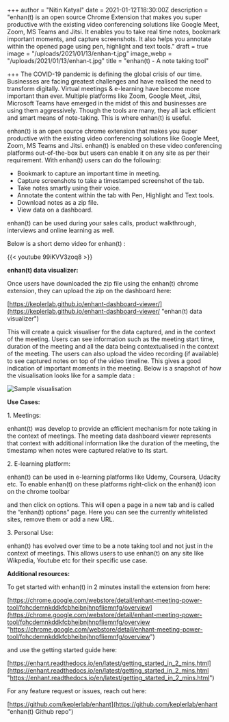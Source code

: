 +++
author = "Nitin Katyal"
date = 2021-01-12T18:30:00Z
description = "enhan(t) is an open source Chrome Extension that makes you super productive with the existing video conferencing solutions like Google Meet, Zoom, MS Teams and Jitsi. It enables you to take real time notes, bookmark important moments, and capture screenshots. It also helps you annotate within the opened page using pen, highlight and text tools."
draft = true
image = "/uploads/2021/01/13/enhan-t.jpg"
image_webp = "/uploads/2021/01/13/enhan-t.jpg"
title = "enhan(t) - A note taking tool"

+++
The COVID-19 pandemic is defining the global crisis of our time. Businesses are facing greatest challenges and have realised the need to transform digitally. Virtual meetings & e-learning have become more important than ever. Multiple platforms like Zoom, Google Meet, Jitsi, Microsoft Teams have emerged in the midst of this and businesses are using them aggressively. Though the tools are many, they all lack efficient and smart means of note-taking. This is where enhan(t) is useful.

enhan(t) is an open source chrome extension that makes you super productive with the existing video conferencing solutions like Google Meet, Zoom, MS Teams and Jitsi. enhan(t) is enabled on these video conferencing platforms out-of-the-box but users can enable it on any site as per their requirement. With enhan(t) users can do the following:

* Bookmark to capture an important time in meeting.
* Capture screenshots to take a timestamped screenshot of the tab.
* Take notes smartly using their voice.
* Annotate the content within the tab with Pen, Highlight and Text tools.
* Download notes as a zip file.
* View data on a dashboard.

enhan(t) can be used during your sales calls, product walkthrough, interviews and online learning as well.

Below is a short demo video for enhan(t) :

{{< youtube 99iKVV3zoq8 >}}

**enhan(t) data visualizer:**

Once users have downloaded the zip file using the enhan(t) chrome extension, they can upload the zip on the dashboard here:

[https://keplerlab.github.io/enhant-dashboard-viewer/](https://keplerlab.github.io/enhant-dashboard-viewer/ "enhan(t) data visualizer")

This will create a quick visualiser for the data captured, and in the context of the meeting. Users can see information such as the meeting start time, duration of the meeting and all the data being contextualised in the context of the meeting. The users can also upload the video recording (if available) to see captured notes on top of the video timeline. This gives a good indication of important moments in the meeting. Below is a snapshot of how the visualisation looks like for a sample data :

![Sample visualisation](/uploads/2021/01/13/sample.png "enhan(t) data visualiser")

**Use Cases:**

1\. Meetings:

enhant(t) was develop to provide an efficient mechanism for note taking in the context of meetings. The meeting data dashboard viewer represents that context with additional information like the duration of the meeting, the timestamp when notes were captured relative to its start.

2\. E-learning platform:

enhan(t) can be used in e-learning platforms like Udemy, Coursera, Udacity etc. To enable enhan(t) on these platforms right-click on the enhan(t) icon on the chrome toolbar

and then click on options. This will open a page in a new tab and is called the “enhan(t) options” page. Here you can see the currently whitelisted sites, remove them or add a new URL.

3\. Personal Use:

enhan(t) has evolved over time to be a note taking tool and not just in the context of meetings. This allows users to use enhan(t) on any site like Wikpedia, Youtube etc for their specific use case.

**Additional resources:**

To get started with enhan(t) in 2 minutes install the extension from here:

[https://chrome.google.com/webstore/detail/enhant-meeting-power-tool/fohcdemnkddkfcbheibnjhnpfliemnfg/overview](https://chrome.google.com/webstore/detail/enhant-meeting-power-tool/fohcdemnkddkfcbheibnjhnpfliemnfg/overview "https://chrome.google.com/webstore/detail/enhant-meeting-power-tool/fohcdemnkddkfcbheibnjhnpfliemnfg/overview")

and use the getting started guide here:

[https://enhant.readthedocs.io/en/latest/getting_started_in_2_mins.html](https://enhant.readthedocs.io/en/latest/getting_started_in_2_mins.html "https://enhant.readthedocs.io/en/latest/getting_started_in_2_mins.html")

For any feature request or issues, reach out here:

[https://github.com/keplerlab/enhant](https://github.com/keplerlab/enhant "enhan(t) Github repo")